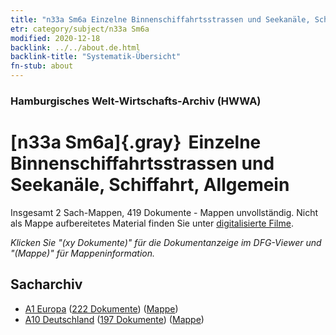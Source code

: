 ```yaml
---
title: "n33a Sm6a Einzelne Binnenschiffahrtsstrassen und Seekanäle, Schiffahrt, Allgemein"
etr: category/subject/n33a Sm6a
modified: 2020-12-18
backlink: ../../about.de.html
backlink-title: "Systematik-Übersicht"
fn-stub: about
---
```


### Hamburgisches Welt-Wirtschafts-Archiv (HWWA)
# [n33a Sm6a]{.gray}&#8201; Einzelne Binnenschiffahrtsstrassen und Seekanäle, Schiffahrt, Allgemein&#160; 




Insgesamt 2 Sach-Mappen, 419 Dokumente - Mappen unvollständig.
Nicht als Mappe aufbereitetes Material finden Sie unter [digitalisierte Filme](/film/h1_sh).

_Klicken Sie "(xy Dokumente)" für die Dokumentanzeige im DFG-Viewer und "(Mappe)" für Mappeninformation._

## Sacharchiv



- [A1 Europa](../../../geo/about.de.html#A1) (<a href="https://dfg-viewer.de/show/?tx_dlf[id]=https://pm20.zbw.eu/mets/sh/1408xx/140892/1456xx/145657/public.mets.de.xml" target="_blank">222 Dokumente</a>) ([Mappe](http://purl.org/pressemappe20/folder/sh/140892,145657))
- [A10 Deutschland](../../../geo/about.de.html#A10) (<a href="https://dfg-viewer.de/show/?tx_dlf[id]=https://pm20.zbw.eu/mets/sh/1261xx/126128/1456xx/145657/public.mets.de.xml" target="_blank">197 Dokumente</a>) ([Mappe](http://purl.org/pressemappe20/folder/sh/126128,145657))


